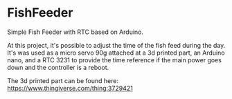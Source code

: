 # FishFeeder
Simple Fish Feeder with  RTC based on Arduino.

At this project, it's possible to adjust the time of the fish feed during the day. 
It's was used as a micro servo 90g attached at a 3d printed part, an Arduino nano, and a RTC 3231 to provide the time reference if the main power goes down and the controller is a reboot.

The 3d printed part can be found here:
https://www.thingiverse.com/thing:3729421



